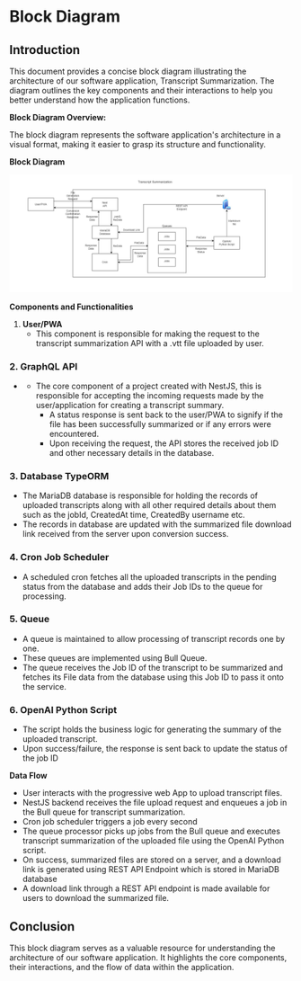 # **Block Diagram**

## **Introduction**

This document provides a concise block diagram illustrating the architecture of our software application, Transcript Summarization. The diagram outlines the key components and their interactions to help you better understand how the application functions.

**Block Diagram Overview:**

The block diagram represents the software application's architecture in a visual format, making it easier to grasp its structure and functionality.

**Block Diagram**

![Block Diagram](./assets/transcript-summarization-block-diagram.jpg)

**Components and Functionalities**

1. **User/PWA**
    - This component is responsible for making the request to the transcript summarization API with a .vtt file uploaded by user.

### **2\. GraphQL API**

- - The core component of a project created with NestJS, this is responsible for accepting the incoming requests made by the user/application for creating a transcript summary.
    - A status response is sent back to the user/PWA to signify if the file has been successfully summarized or if any errors were encountered.
    - Upon receiving the request, the API stores the received job ID and other necessary details in the database.

### **3\. Database TypeORM**

- The MariaDB database is responsible for holding the records of uploaded transcripts along with all other required details about them such as the jobId, CreatedAt time, CreatedBy username etc.
- The records in database are updated with the summarized file download link received from the server upon conversion success.

### **4\. Cron Job Scheduler**

- A scheduled cron fetches all the uploaded transcripts in the pending status from the database and adds their Job IDs to the queue for processing.

### **5\. Queue**

- A queue is maintained to allow processing of transcript records one by one.
- These queues are implemented using Bull Queue.
- The queue receives the Job ID of the transcript to be summarized and fetches its File data from the database using this Job ID to pass it onto the service.

### **6\. OpenAI Python Script**

- The script holds the business logic for generating the summary of the uploaded transcript.
- Upon success/failure, the response is sent back to update the status of the job ID

**Data Flow**

- User interacts with the progressive web App to upload transcript files.
- NestJS backend receives the file upload request and enqueues a job in the Bull queue for transcript summarization.
- Cron job scheduler triggers a job every second
- The queue processor picks up jobs from the Bull queue and executes transcript summarization of the uploaded file using the OpenAI Python script.
- On success, summarized files are stored on a server, and a download link is generated using REST API Endpoint which is stored in MariaDB database
- A download link through a REST API endpoint is made available for users to download the summarized file.

## **Conclusion**

This block diagram serves as a valuable resource for understanding the architecture of our software application. It highlights the core components, their interactions, and the flow of data within the application.
